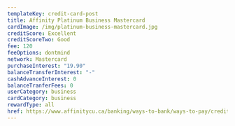 ```yaml
---
templateKey: credit-card-post
title: Affinity Platinum Business Mastercard
cardImage: /img/platinum-business-mastercard.jpg
creditScore: Excellent
creditScoreTwo: Good
fee: 120
feeOptions: dontmind
network: Mastercard
purchaseInterest: "19.90"
balanceTransferInterest: "-"
cashAdvanceInterest: 0
balanceTranferFees: 0
userCategory: business
cardCategory: business
rewardType: all
href: https://www.affinitycu.ca/banking/ways-to-bank/ways-to-pay/credit-cards/business-credit-cards
---
```

